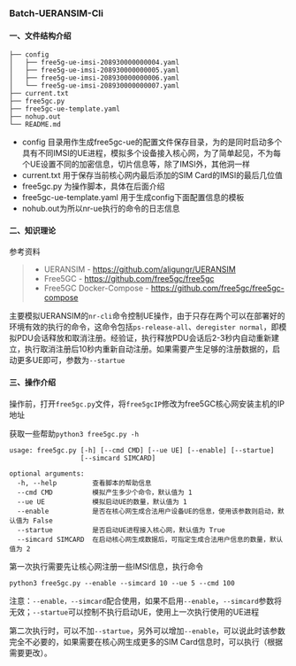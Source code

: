 ### Batch-UERANSIM-Cli

#### 一、文件结构介绍

```
├── config
│   ├── free5g-ue-imsi-208930000000004.yaml
│   ├── free5g-ue-imsi-208930000000005.yaml
│   ├── free5g-ue-imsi-208930000000006.yaml
│   └── free5g-ue-imsi-208930000000007.yaml
├── current.txt
├── free5gc.py
├── free5gc-ue-template.yaml
├── nohup.out
└── README.md
```

- config 目录用作生成free5gc-ue的配置文件保存目录，为的是同时启动多个具有不同IMSI的UE进程，模拟多个设备接入核心网，为了简单起见，不为每个UE设置不同的加密信息，切片信息等，除了IMSI外，其他洞一样
- current.txt 用于保存当前核心网内最后添加的SIM Card的IMSI的最后几位值
- free5gc.py 为操作脚本，具体在后面介绍
- free5gc-ue-template.yaml 用于生成config下面配置信息的模板
- nohub.out为所以nr-ue执行的命令的日志信息

#### 二、知识理论

参考资料

> - UERANSIM - https://github.com/aligungr/UERANSIM
> - Free5GC - https://github.com/free5gc/free5gc
> - Free5GC Docker-Compose - https://github.com/free5gc/free5gc-compose

主要模拟UERANSIM的`nr-cli`命令控制UE操作，由于只存在两个可以在部署好的环境有效的执行的命令，这命令包括`ps-release-all`、`deregister normal`，即模拟PDU会话释放和取消注册。经验证，执行释放PDU会话后2-3秒内自动重新建立，执行取消注册后10秒内重新自动注册。如果需要产生足够的注册数据的，启动更多UE即可，参数为`--startue`



#### 三、操作介绍

操作前，打开`free5gc.py`文件，将`free5gcIP`修改为free5GC核心网安装主机的IP地址

获取一些帮助`python3 free5gc.py -h`

```
usage: free5gc.py [-h] [--cmd CMD] [--ue UE] [--enable] [--startue]
                  [--simcard SIMCARD]

optional arguments:
  -h, --help         查看脚本的帮助信息
  --cmd CMD          模拟产生多少个命令，默认值为 1
  --ue UE            模拟启动UE的数量，默认值为 1
  --enable           是否在核心网生成合法用户设备UE的信息，使用该参数则启动，默认值为 False
  --startue          是否启动UE进程接入核心网，默认值为 True
  --simcard SIMCARD  在启动核心网生成数据后，可指定生成合法用户信息的数量，默认值为 2
```

第一次执行需要先让核心网注册一些IMSI信息，执行命令

```
python3 free5gc.py --enable --simcard 10 --ue 5 --cmd 100
```

注意：`--enable，--simcard`配合使用，如果不启用`--enable`，`--simcard`参数将无效；`--startue`可以控制不执行启动UE，使用上一次执行使用的UE进程

第二次执行时，可以不加`--startue`，另外可以增加`--enable`，可以说此时该参数完全不必要的，如果需要在核心网生成更多的SIM Card信息时，可以执行（根据需要更改）。
